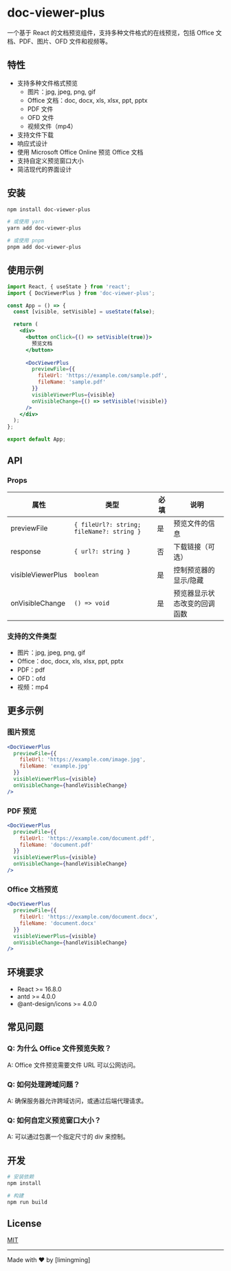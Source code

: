 # doc-viewer-plus

一个基于 React 的文档预览组件，支持多种文件格式的在线预览，包括 Office 文档、PDF、图片、OFD 文件和视频等。

## 特性

- 支持多种文件格式预览
  - 图片：jpg, jpeg, png, gif
  - Office 文档：doc, docx, xls, xlsx, ppt, pptx
  - PDF 文件
  - OFD 文件
  - 视频文件（mp4）
- 支持文件下载
- 响应式设计
- 使用 Microsoft Office Online 预览 Office 文档
- 支持自定义预览窗口大小
- 简洁现代的界面设计

## 安装

```bash
npm install doc-viewer-plus

# 或使用 yarn
yarn add doc-viewer-plus

# 或使用 pnpm
pnpm add doc-viewer-plus
```

## 使用示例

```jsx
import React, { useState } from 'react';
import { DocViewerPlus } from 'doc-viewer-plus';

const App = () => {
  const [visible, setVisible] = useState(false);

  return (
    <div>
      <button onClick={() => setVisible(true)}>
        预览文档
      </button>
      
      <DocViewerPlus
        previewFile={{
          fileUrl: 'https://example.com/sample.pdf',
          fileName: 'sample.pdf'
        }}
        visibleViewerPlus={visible}
        onVisibleChange={() => setVisible(!visible)}
      />
    </div>
  );
};

export default App;
```

## API

### Props

| 属性 | 类型 | 必填 | 说明 |
| --- | --- | --- | --- |
| previewFile | `{ fileUrl?: string; fileName?: string }` | 是 | 预览文件的信息 |
| response | `{ url?: string }` | 否 | 下载链接（可选） |
| visibleViewerPlus | `boolean` | 是 | 控制预览器的显示/隐藏 |
| onVisibleChange | `() => void` | 是 | 预览器显示状态改变的回调函数 |

### 支持的文件类型

- 图片：jpg, jpeg, png, gif
- Office：doc, docx, xls, xlsx, ppt, pptx
- PDF：pdf
- OFD：ofd
- 视频：mp4

## 更多示例

### 图片预览

```jsx
<DocViewerPlus
  previewFile={{
    fileUrl: 'https://example.com/image.jpg',
    fileName: 'example.jpg'
  }}
  visibleViewerPlus={visible}
  onVisibleChange={handleVisibleChange}
/>
```

### PDF 预览

```jsx
<DocViewerPlus
  previewFile={{
    fileUrl: 'https://example.com/document.pdf',
    fileName: 'document.pdf'
  }}
  visibleViewerPlus={visible}
  onVisibleChange={handleVisibleChange}
/>
```

### Office 文档预览

```jsx
<DocViewerPlus
  previewFile={{
    fileUrl: 'https://example.com/document.docx',
    fileName: 'document.docx'
  }}
  visibleViewerPlus={visible}
  onVisibleChange={handleVisibleChange}
/>
```

## 环境要求

- React >= 16.8.0
- antd >= 4.0.0
- @ant-design/icons >= 4.0.0

## 常见问题

### Q: 为什么 Office 文件预览失败？
A: Office 文件预览需要文件 URL 可以公网访问。

### Q: 如何处理跨域问题？
A: 确保服务器允许跨域访问，或通过后端代理请求。

### Q: 如何自定义预览窗口大小？
A: 可以通过包裹一个指定尺寸的 div 来控制。

## 开发

```bash
# 安装依赖
npm install

# 构建
npm run build
```

## License

[MIT](./LICENSE)

---

Made with ❤️ by [limingming]